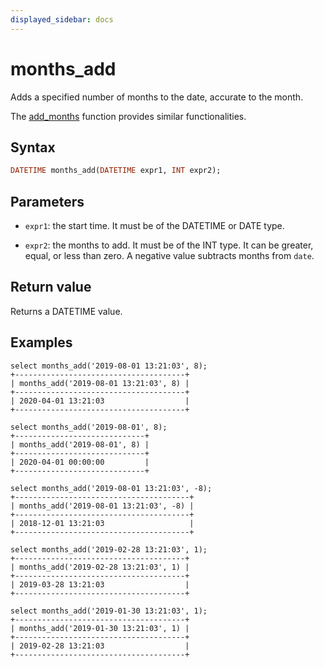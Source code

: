 ```yaml
---
displayed_sidebar: docs
---
```


# months_add

Adds a specified number of months to the date, accurate to the month.

The [add_months](./add_months.md) function provides similar functionalities.

## Syntax

```Haskell
DATETIME months_add(DATETIME expr1, INT expr2);
```

## Parameters

- `expr1`: the start time. It must be of the DATETIME or DATE type.

- `expr2`: the months to add. It must be of the INT type. It can be greater, equal, or less than zero. A negative value subtracts months from `date`.

## Return value

Returns a DATETIME value.

## Examples

```Plain
select months_add('2019-08-01 13:21:03', 8);
+--------------------------------------+
| months_add('2019-08-01 13:21:03', 8) |
+--------------------------------------+
| 2020-04-01 13:21:03                  |
+--------------------------------------+

select months_add('2019-08-01', 8);
+-----------------------------+
| months_add('2019-08-01', 8) |
+-----------------------------+
| 2020-04-01 00:00:00         |
+-----------------------------+

select months_add('2019-08-01 13:21:03', -8);
+---------------------------------------+
| months_add('2019-08-01 13:21:03', -8) |
+---------------------------------------+
| 2018-12-01 13:21:03                   |
+---------------------------------------+

select months_add('2019-02-28 13:21:03', 1);
+--------------------------------------+
| months_add('2019-02-28 13:21:03', 1) |
+--------------------------------------+
| 2019-03-28 13:21:03                  |
+--------------------------------------+

select months_add('2019-01-30 13:21:03', 1);
+--------------------------------------+
| months_add('2019-01-30 13:21:03', 1) |
+--------------------------------------+
| 2019-02-28 13:21:03                  |
+--------------------------------------+
```
